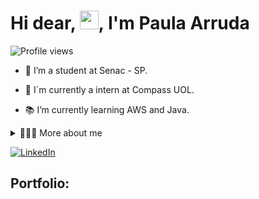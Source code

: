 <h1 align="left">Hi dear, <img src="https://raw.githubusercontent.com/kaueMarques/kaueMarques/master/hi.gif" height="30px">, I'm Paula Arruda</h1>
<p align="left"> <img src="https://komarev.com/ghpvc/?username=maykbrito&color=yellow" alt="Profile views" /> </p>

<!-- Presentation -->
<p>

  - 🌱 I’m a student at Senac - SP.

  - 🔭 I´m currently a intern at Compass UOL. 

  - 📚 I’m currently learning AWS and Java.
</p>

<!-- Dropdown -->
<details>
  <summary>👩🏻‍💻 More about me</summary>

  - 💬 I am 36 years old, currently living in Brazil. I have fluency in English and have experience with SQL, Python, Java and now studiyng AWS.

  - ⚡ I enjoy reading a good book, watching movies and playing games (stardew valley 🫣)! 
</details>

<!-- Links -->
[![LinkedIn](https://img.shields.io/badge/LinkedIn-0077B5?style=for-the-badge&logo=linkedin&logoColor=white)](www.linkedin.com/in/paula-arruda-903656280)

<!-- Portfolio -->
## Portfolio:
